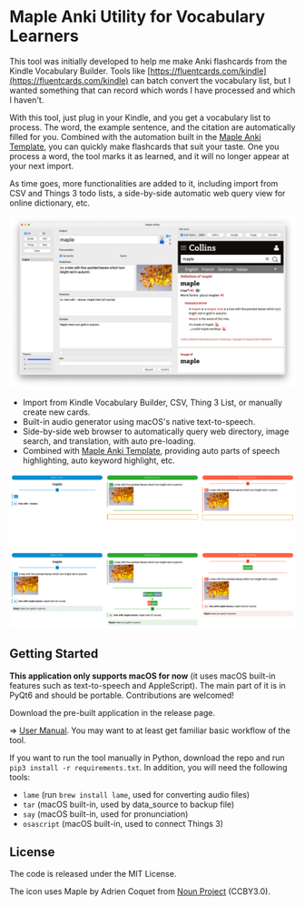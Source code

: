 Maple Anki Utility for Vocabulary Learners
==========================================

This tool was initially developed to help me make Anki flashcards from the Kindle Vocabulary Builder. 
Tools like [https://fluentcards.com/kindle](https://fluentcards.com/kindle) can batch convert the
vocabulary list, but I wanted something that can record which words I have processed and which I haven't.

With this tool, just plug in your Kindle, and you get a vocabulary list to process. 
The word, the example sentence, and the citation are automatically filled for you.
Combined with the automation built in the [Maple Anki Template](https://github.com/liuzikai/Maple-Anki-Template),
you can quickly make flashcards that suit your taste.
One you process a word, the tool marks it as learned, and it will no longer appear at your next import.

As time goes, more functionalities are added to it, including import from CSV and Things 3 todo lists, a side-by-side
automatic web query view for online dictionary, etc.

![Maple Anki Utility](resource/utility.png)

* Import from Kindle Vocabulary Builder, CSV, Thing 3 List, or manually create new cards.
* Built-in audio generator using macOS's native text-to-speech.
* Side-by-side web browser to automatically query web directory, image search, and translation, with auto pre-loading.
* Combined with [Maple Anki Template](https://github.com/liuzikai/Maple-Anki-Template), providing auto parts of speech 
  highlighting, auto keyword highlight, etc.

![Maple Anki Utility](resource/template.png)

## Getting Started

**This application only supports macOS for now** (it uses macOS built-in features such as text-to-speech and
AppleScript).
The main part of it is in PyQt6 and should be portable. Contributions are welcomed!

Download the pre-built application in the release page.

=> [User Manual](resource/user-manual.md). You may want to at least get familiar basic workflow of the tool.

If you want to run the tool manually in Python, download the repo and run `pip3 install -r requirements.txt`.
In addition, you will need the following tools:

* `lame` (run `brew install lame`, used for converting audio files)
* `tar` (macOS built-in, used by data_source to backup file)
* `say` (macOS built-in, used for pronunciation)
* `osascript` (macOS built-in, used to connect Things 3)

## License

The code is released under the MIT License.

The icon uses Maple by Adrien Coquet from [Noun Project](https://thenounproject.com/browse/icons/term/maple/) (CCBY3.0).
